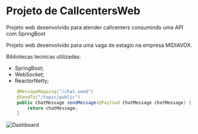 # Projeto de CallcentersWeb

Projeto web desenvolvido para atender callcenters consumindo uma API com SpringBoot

Projeto web desenvolvido para uma vaga de estagio na empresa MIDIAVOX.

Bibliotecas tecnicas utilizadas:
- SpringBoot;
- WebSocket;
- ReactorNetty;

```java
	@MessageMapping("/chat.send")
	@SendTo("/topic/public")
	public ChatMessage sendMessage(@Payload ChatMessage chatMessage) {
		return chatMessage;
	}

```

![Dashboard](https://imgur.com/a/tWBkEcv "Dashboard")
